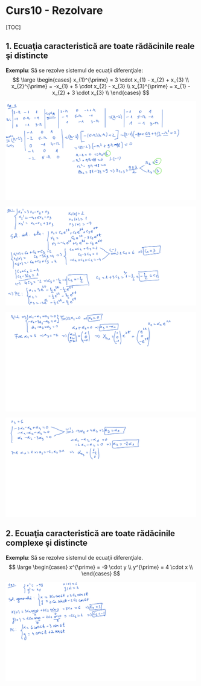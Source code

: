 # Curs10 - Rezolvare

[TOC]

## 1. Ecuaţia caracteristică are toate rădăcinile reale şi distincte

**Exemplu**: Să se rezolve sistemul de ecuaţii diferenţiale:
$$
\large
\begin{cases}
x_{1}^{\prime} = 3 \cdot x_{1} - x_{2} + x_{3} \\
x_{2}^{\prime} = -x_{1} + 5 \cdot x_{2} - x_{3} \\
x_{3}^{\prime} = x_{1} - x_{2} + 3 \cdot x_{3}  \\
\end{cases}
$$

![Determinant_ex1](./img/Determinant_ex1.png)

![Ex1-PC](./img/Ex1-PC.png)

![R1-alpha](./img/R1-alpha.png)

![R3-alpha](./img/R3-alpha.png)

## 2. Ecuaţia caracteristică are toate rădăcinile complexe şi distincte

**Exemplu**: Să se rezolve sistemul de ecuaţii diferenţiale.
$$
\large
\begin{cases}
x^{\prime} = -9 \cdot y \\
y^{\prime} = 4 \cdot x \\
\end{cases}
$$

![Ex2_PC](./img/Ex2_PC.png)
